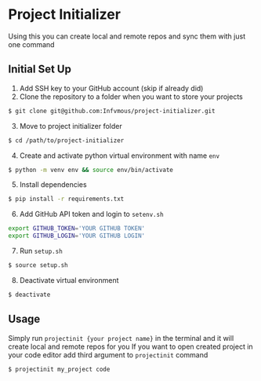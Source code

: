 # Project Initializer

Using this you can create local and remote repos and sync them with just one command

## Initial Set Up
1. Add SSH key to your GitHub account (skip if already did)
2. Clone the repository to a folder when you want to store your projects
```bash
$ git clone git@github.com:Infvmous/project-initializer.git
```
3. Move to project initializer folder
```bash
$ cd /path/to/project-initializer
```
4. Create and activate python virtual environment with name `env`
```bash
$ python -m venv env && source env/bin/activate
```
5. Install dependencies
```bash
$ pip install -r requirements.txt
```
6. Add GitHub API token and login to `setenv.sh`
```bash
export GITHUB_TOKEN='YOUR GITHUB TOKEN'
export GITHUB_LOGIN='YOUR GITHUB LOGIN'
```
7. Run `setup.sh`
```bash
$ source setup.sh
```
8. Deactivate virtual environment
```bash
$ deactivate
```

## Usage
Simply run `projectinit {your project name}` in the terminal and it will create local and remote repos for you
If you want to open created project in your code editor add third argument to `projectinit` command
```bash
$ projectinit my_project code
```

